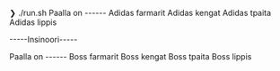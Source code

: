 ❯ ./run.sh
Paalla on ------
Adidas farmarit
Adidas kengat
Adidas tpaita
Adidas lippis

-----Insinoori-----

Paalla on ------
Boss farmarit
Boss kengat
Boss tpaita
Boss lippis
